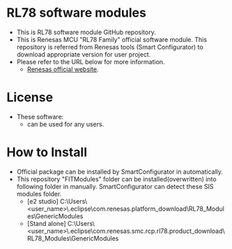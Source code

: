 # RL78 software modules
- This is RL78 software module GitHub repository.
- This is Renesas MCU "RL78 Family" official software module. This repository is referred from Renesas tools (Smart Configurator) to download appropriate version for user project.
- Please refer to the URL below for more information.
  - [Renesas official website](https://www.renesas.com/design-support/software).

# License
- These software:
  - can be used for any users.

# How to Install
- Official package can be installed by SmartConfigurator in automatically.
- This repository "FITModules" folder can be installed(overwritten) into following folder in manually. SmartConfigurator can detect these SIS modules folder.
    - [e2 studio]   C:\Users\\<user_name>\\.eclipse\com.renesas.platform_download\RL78_Modules\GenericModules
    - [Stand alone] C:\Users\\<user_name>\\.eclipse\com.renesas.smc.rcp.rl78.product_download\RL78_Modules\GenericModules
